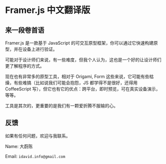 # Framer.js 中文翻译版

## 来一段卷首语

Framer.js 是一款基于 JavaScript 的可交互原型框架，你可以通过它快速构建原型，并在设备上进行验证。

可能对于设计师们来说，有一些难度，但我个人认为，这也是一个好的让设计师们更了解程序的方式。

现在也有非常多的原型工具，相对于 Origami, Form 这些来说，它可能有些枯燥，有些难搞（比如说我们可能会抱怨，JS 都学得不是很好，还得用 CoffeeScript 写），但它也有它的优点：跨平台，即时预览，可在真实设备演示，等等。

工具是其次的，更重要的是我们有一颗爱折腾不服输的心。


## 反馈

如果有任何问题，欢迎与我联系。

Name: 大蔚陈

Email: `idavid.info@gmail.com`
